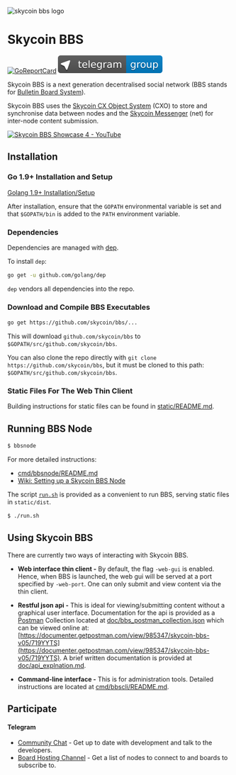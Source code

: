 ![skycoin bbs logo](https://user-images.githubusercontent.com/26845312/32426755-274b72b0-c282-11e7-989f-dc8870f4635e.png)

# Skycoin BBS

[![GoReportCard](https://goreportcard.com/badge/skycoin/bbs)](https://goreportcard.com/report/skycoin/bbs)
[![Telegram group link](telegram-group.svg)](https://t.me/skycoinbbs)

Skycoin BBS is a next generation decentralised social network (BBS stands for [Bulletin Board System](https://en.wikipedia.org/wiki/Bulletin_board_system)).

Skycoin BBS uses the [Skycoin CX Object System](https://github.com/skycoin/cxo) (CXO) to store and synchronise data between nodes and the [Skycoin Messenger](https://github.com/skycoin/net) (net) for inter-node content submission.

[![Skycoin BBS Showcase 4 - YouTube](https://i.ytimg.com/vi/6ZqwgefYauU/0.jpg)](https://youtu.be/6ZqwgefYauU)

## Installation

### Go 1.9+ Installation and Setup

[Golang 1.9+ Installation/Setup](https://github.com/skycoin/skycoin/blob/develop/Installation.md)

After installation, ensure that the `GOPATH` environmental variable is set and that `$GOPATH/bin` is added to the `PATH` environment variable.

### Dependencies

Dependencies are managed with [dep](https://github.com/golang/dep).

To install `dep`:

```sh
go get -u github.com/golang/dep
```

`dep` vendors all dependencies into the repo.

### Download and Compile BBS Executables

```sh
go get https://github.com/skycoin/bbs/...
```

This will download `github.com/skycoin/bbs` to `$GOPATH/src/github.com/skycoin/bbs`.

You can also clone the repo directly with `git clone https://github.com/skycoin/bbs`,
but it must be cloned to this path: `$GOPATH/src/github.com/skycoin/bbs`.

### Static Files For The Web Thin Client

Building instructions for static files can be found in [static/README.md](./static/README.md).

## Running BBS Node

```bash
$ bbsnode
```

For more detailed instructions:
* [cmd/bbsnode/README.md](./cmd/bbsnode/README.md)
* [Wiki: Setting up a Skycoin BBS Node](./wiki/Setting-up-a-Skycoin-BBS-Node)

The script [`run.sh`](./run.sh) is provided as a convenient to run BBS, serving static files in `static/dist`.

```bash
$ ./run.sh
```

## Using Skycoin BBS

There are currently two ways of interacting with Skycoin BBS.
* **Web interface thin client -** By default, the flag `-web-gui` is enabled. Hence, when BBS is launched, the web gui will be served at a port specified by `-web-port`. One can only submit and view content via the thin client.

* **Restful json api -** This is ideal for viewing/submitting content without a graphical user interface. Documentation for the api is provided as a [Postman](https://www.getpostman.com/) Collection located at [doc/bbs_postman_collection.json](./doc/bbs_postman_collection.json) which can be viewed online at: [https://documenter.getpostman.com/view/985347/skycoin-bbs-v05/719YYTS](https://documenter.getpostman.com/view/985347/skycoin-bbs-v05/719YYTS). A brief written documentation is provided at [doc/api_explnation.md](./doc/api_explanantion.md).

* **Command-line interface -** This is for administration tools. Detailed instructions are located at [cmd/bbscli/README.md](./cmd/bbscli/README.md).

## Participate

#### Telegram

* [Community Chat](https://t.me/skycoinbbs) - Get up to date with development and talk to the developers.
* [Board Hosting Channel](https://t.me/skycoinbbshosting) - Get a list of nodes to connect to and boards to subscribe to.
